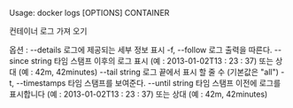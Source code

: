 
Usage:	docker logs [OPTIONS] CONTAINER

컨테이너 로그 가져 오기

옵션 :
      --details 로그에 제공되는 세부 정보 표시
  -f, --follow 로그 출력을 따른다.
      --since string 타임 스탬프 이후의 로그 표시 (예 :
                       2013-01-02T13 : 23 : 37) 또는 상대 (예 : 42m, 42minutes)
      --tail string 로그 끝에서 표시 할 줄 수
                       (기본값은 "all")
  -t, --timestamps 타임 스탬프를 보여준다.
      --until string 타임 스탬프 이전에 로그를 표시합니다 (예 : 2013-01-02T13 : 23 : 37) 또는 상대 (예 : 42m, 42minutes)